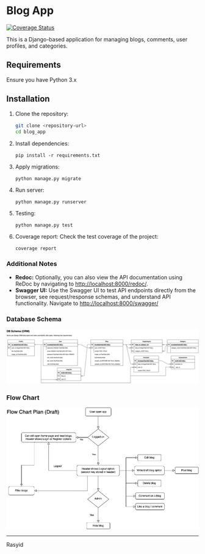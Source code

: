 # Blog App

[![Coverage Status](https://git.garena.com/rasyid.wijaya/entry-task-blog-app/badges/master/coverage.svg)](https://git.garena.com/rasyid.wijaya/entry-task-blog-app/backend/blog_app/.coverage)

This is a Django-based application for managing blogs, comments, user profiles, and categories.

## Requirements

Ensure you have Python 3.x


## Installation

1. Clone the repository:

   ```bash
   git clone <repository-url>
   cd blog_app
   ```

2. Install dependencies:

    ```
    pip install -r requirements.txt
    ```

3. Apply migrations:
    ```
    python manage.py migrate
    ```

4. Run server:
    ```
    python manage.py runserver
    ```

5. Testing:
    ```
    python manage.py test
    ```

6. Coverage report:
    Check the test coverage of the project:
    ```
    coverage report
    ```

### Additional Notes
- **Redoc:** Optionally, you can also view the API documentation using ReDoc by navigating to [http://localhost:8000/redoc/](http://localhost:8000/redoc/).
- **Swagger UI:** Use the Swagger UI to test API endpoints directly from the browser, see request/response schemas, and understand API functionality. Navigate to [http://localhost:8000/swagger/](http://localhost:8000/swagger/)

### Database Schema
![DB_SCHEMA](images/Slog_DB_Schema.jpg)

### Flow Chart
![FULL_WORKFLOW](images/Slog_Flow_Chart.jpg)

---
Rasyid
